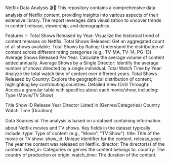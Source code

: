 Netflix Data Analysis 🎬🍿
This repository contains a comprehensive data analysis of Netflix content, providing insights into various aspects of their extensive library. The report leverages data visualization to uncover trends in content
release, viewership, and demographics.

Features ✨
Total Shows Released by Year: Visualize the historical trend of content releases on Netflix.
Total Shows Released: Get an aggregated count of all shows available.
Total Shows by Rating: Understand the distribution of content across different rating categories (e.g., TV-MA, TV-14, PG-13).
Average Shows Released Per Year: Calculate the average volume of content added annually.
Average Shows by a Single Director: Identify the average number of shows directed by a single individual.
Total Watch Time by Year: Analyze the total watch time of content over different years.
Total Shows Released by Country: Explore the geographical distribution of content, highlighting key contributing countries.
Detailed View (Drill Through): Access a granular table with specifics about each movie/show, including:
Type (Movie/TV Show)

Title
Show ID
Release Year
Director
Listed In (Genres/Categories)
Country
Watch Time (Duration)

Data Sources 📊
The analysis is based on a dataset containing information about Netflix movies and TV shows. Key fields in the dataset typically include:
type: Type of content (e.g., "Movie", "TV Show").
title: Title of the movie or TV show.
show_id: Unique identifier for the content.
release_year: The year the content was released on Netflix.
director: The director(s) of the content.
listed_in: Categories or genres the content belongs to.
country: The country of production or origin.
watch_time: The duration of the content.
